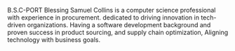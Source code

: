 B.S.C-PORT
Blessing Samuel Collins is a computer science professional with experience in procurement. dedicated to driving innovation in tech-driven organizations. Having a software development background and proven success in product sourcing, and supply chain optimization, Aligning technology with business goals.
